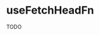 useFetchHeadFn
=========================================================================================

TODO
